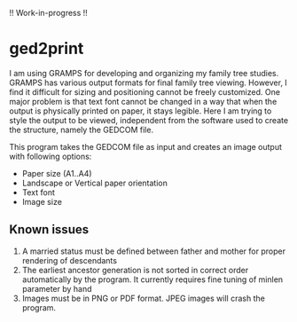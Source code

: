 !! Work-in-progress !!

# ged2print
I am using GRAMPS for developing and organizing my family tree studies. GRAMPS has various output formats for final family tree viewing. However, I find it difficult for sizing and positioning cannot be freely customized. One major problem is that text font cannot be changed in a way that when the output is physically printed on paper, it stays legible. Here I am trying to style the output to be viewed, independent from the software used to create the structure, namely the GEDCOM file.

This program takes the GEDCOM file as input and creates an image output with following options:
- Paper size (A1..A4)
- Landscape or Vertical paper orientation
- Text font
- Image size

## Known issues
 1. A married status must be defined between father and mother for proper rendering of descendants
 2. The earliest ancestor generation is not sorted in correct order automatically by the program. It currently requires fine tuning of minlen parameter by hand
 3. Images must be in PNG or PDF format. JPEG images will crash the program.
